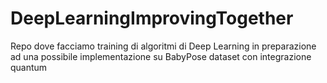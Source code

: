 # DeepLearningImprovingTogether
Repo dove facciamo training di algoritmi di Deep Learning in preparazione ad una possibile implementazione su BabyPose dataset con integrazione quantum
